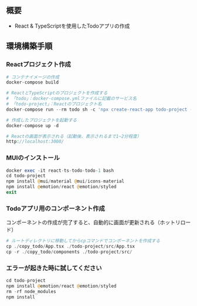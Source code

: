 ## 概要
* React & TypeScriptを使用したTodoアプリの作成


## 環境構築手順
### Reactプロジェクト作成
```php
# コンテナイメージの作成
docker-compose build

# ReactとTypeScriptのプロジェクトを作成する
# 「todo」：docker-compose.ymlファイルに記載のサービス名
# 「todo-project」：Reactのプロジェクト名
docker-compose run --rm todo sh -c 'npx create-react-app todo-project --template typescript'

# 作成したプロジェクトを起動する
docker-compose up -d

# Reactの画面が表示される（起動後、表示されるまで1~2分程度）
http://localhost:3000/
```

### MUIのインストール
```php
docker exec -it react-ts-todo-todo-1 bash
cd todo-project
npm install @mui/material @mui/icons-material
npm install @emotion/react @emotion/styled
exit
```

### Todoアプリ用のコンポーネント作成
コンポーネントの作成が完了すると、自動的に画面が更新される（ホットリロード）
```php
# ルートディレクトリに移動してからcpコマンドでコンポーネントを作成する
cp ./copy_todo/App.tsx ./todo-project/src/App.tsx
cp -r ./copy_todo/components ./todo-project/src/
```

### エラーが起きた時に試してください
```php
cd todo-project
npm install @emotion/react @emotion/styled
rm -rf node_modules
npm install
```

